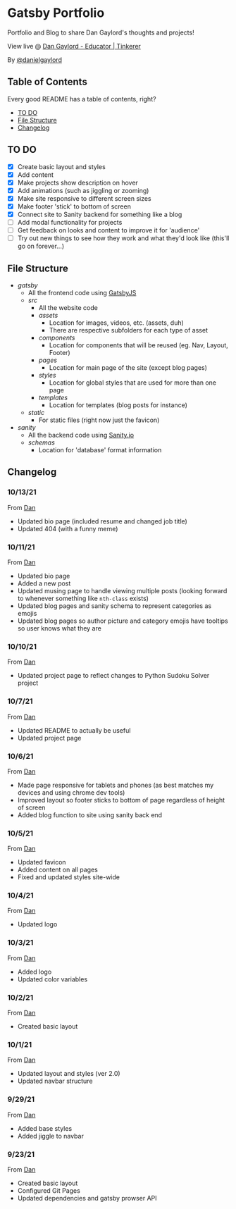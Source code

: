 # Gatsby Portfolio
 Portfolio and Blog to share Dan Gaylord's thoughts and projects!

 View live @ [Dan Gaylord - Educator | Tinkerer](https://danielgaylord.github.io/gatsby-portfolio)

 By [@danielgaylord](https://github.com/danielgaylord)

## Table of Contents

Every good README has a table of contents, right?

- [TO DO](https://github.com/danielgaylord/gatsby-portfolio#to-do)
- [File Structure](https://github.com/danielgaylord/gatsby-portfolio#file-structure)
- [Changelog](https://github.com/danielgaylord/gatsby-portfolio#changelog)

## TO DO

- [x] Create basic layout and styles
- [x] Add content
- [x] Make projects show description on hover
- [x] Add animations (such as jiggling or zooming)
- [x] Make site responsive to different screen sizes
- [x] Make footer 'stick' to bottom of screen
- [x] Connect site to Sanity backend for something like a blog
- [ ] Add modal functionality for projects
- [ ] Get feedback on looks and content to improve it for 'audience'
- [ ] Try out new things to see how they work and what they'd look like (this'll go on forever...)

## File Structure

- _gatsby_
  - All the frontend code using [GatsbyJS](https://gatsbyjs.org)
  - _src_
    - All the website code
    - _assets_
      - Location for images, videos, etc. (assets, duh)
      - There are respective subfolders for each type of asset
    - _components_
      - Location for components that will be reused (eg. Nav, Layout, Footer)
    - _pages_
      - Location for main page of the site (except blog pages)
    - _styles_
      - Location for global styles that are used for more than one page
    - _templates_
      - Location for templates (blog posts for instance)
  - _static_
    - For static files (right now just the favicon)
- _sanity_
  - All the backend code using [Sanity.io](https://www.sanity.io/)
  - _schemas_
    - Location for 'database' format information

## Changelog

### 10/13/21

From [Dan](https://github.com/danielgaylord)

- Updated bio page (included resume and changed job title)
- Updated 404 (with a funny meme)

### 10/11/21

From [Dan](https://github.com/danielgaylord)

- Updated bio page
- Added a new post
- Updated musing page to handle viewing multiple posts (looking forward to whenever something like `nth-class` exists)
- Updated blog pages and sanity schema to represent categories as emojis
- Updated blog pages so author picture and category emojis have tooltips so user knows what they are

### 10/10/21

From [Dan](https://github.com/danielgaylord)

- Updated project page to reflect changes to Python Sudoku Solver project

### 10/7/21

From [Dan](https://github.com/danielgaylord)

- Updated README to actually be useful
- Updated project page

### 10/6/21

From [Dan](https://github.com/danielgaylord)

- Made page responsive for tablets and phones (as best matches my devices and using chrome dev tools)
- Improved layout so footer sticks to bottom of page regardless of height of screen
- Added blog function to site using sanity back end

### 10/5/21

From [Dan](https://github.com/danielgaylord)

- Updated favicon
- Added content on all pages
- Fixed and updated styles site-wide

### 10/4/21

From [Dan](https://github.com/danielgaylord)

- Updated logo

### 10/3/21

From [Dan](https://github.com/danielgaylord)

- Added logo
- Updated color variables

### 10/2/21

From [Dan](https://github.com/danielgaylord)

- Created basic layout

### 10/1/21

From [Dan](https://github.com/danielgaylord)

- Updated layout and styles (ver 2.0)
- Updated navbar structure

### 9/29/21

From [Dan](https://github.com/danielgaylord)

- Added base styles
- Added jiggle to navbar

### 9/23/21

From [Dan](https://github.com/danielgaylord)

- Created basic layout
- Configured Git Pages
- Updated dependencies and gatsby prowser API
